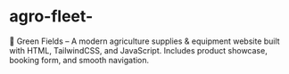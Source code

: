 # agro-fleet-
🌱 Green Fields – A modern agriculture supplies &amp; equipment website built with HTML, TailwindCSS, and JavaScript. Includes product showcase, booking form, and smooth navigation.
